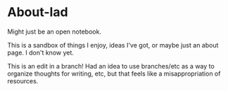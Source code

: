 # About-lad
Might just be an open notebook.

This is a sandbox of things I enjoy, ideas I've got, or maybe just an about page. I don't know yet.

This is an edit in a branch! Had an idea to use branches/etc as a way to organize thoughts for writing, etc, but that feels like a misappropriation of resources.
